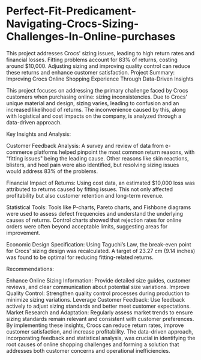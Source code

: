 # Perfect-Fit-Predicament-Navigating-Crocs-Sizing-Challenges-In-Online-purchases
This project addresses Crocs' sizing issues, leading to high return rates and financial losses. Fitting problems account for 83% of returns, costing around $10,000. Adjusting sizing and improving quality control can reduce these returns and enhance customer satisfaction.
Project Summary: Improving Crocs Online Shopping Experience Through Data-Driven Insights

This project focuses on addressing the primary challenge faced by Crocs customers when purchasing online: sizing inconsistencies. Due to Crocs' unique material and design, sizing varies, leading to confusion and an increased likelihood of returns. The inconvenience caused by this, along with logistical and cost impacts on the company, is analyzed through a data-driven approach.

Key Insights and Analysis:

Customer Feedback Analysis: A survey and review of data from e-commerce platforms helped pinpoint the most common return reasons, with "fitting issues" being the leading cause. Other reasons like skin reactions, blisters, and heel pain were also identified, but resolving sizing issues would address 83% of the problems.

Financial Impact of Returns: Using cost data, an estimated $10,000 loss was attributed to returns caused by fitting issues. This not only affected profitability but also customer retention and long-term revenue.

Statistical Tools: Tools like P-charts, Pareto charts, and Fishbone diagrams were used to assess defect frequencies and understand the underlying causes of returns. Control charts showed that rejection rates for online orders were often beyond acceptable limits, suggesting areas for improvement.

Economic Design Specification: Using Taguchi’s Law, the break-even point for Crocs' sizing design was recalculated. A target of 23.27 cm (9.14 inches) was found to be optimal for reducing fitting-related returns.

Recommendations:

Enhance Online Sizing Information: Provide detailed size guides, customer reviews, and clear communication about potential size variations.
Improve Quality Control: Strengthen quality control processes during production to minimize sizing variations.
Leverage Customer Feedback: Use feedback actively to adjust sizing standards and better meet customer expectations.
Market Research and Adaptation: Regularly assess market trends to ensure sizing standards remain relevant and consistent with customer preferences.
By implementing these insights, Crocs can reduce return rates, improve customer satisfaction, and increase profitability. The data-driven approach, incorporating feedback and statistical analysis, was crucial in identifying the root causes of online shopping challenges and forming a solution that addresses both customer concerns and operational inefficiencies.
